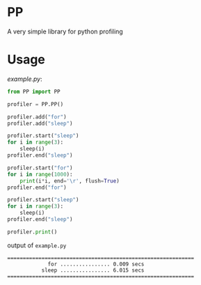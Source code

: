 # PP
A very simple library for python profiling

# Usage

*example.py*:

```python
from PP import PP

profiler = PP.PP()

profiler.add("for")
profiler.add("sleep")

profiler.start("sleep")
for i in range(3):
    sleep(i)
profiler.end("sleep")

profiler.start("for")
for i in range(1000):
    print(i*i, end='\r', flush=True)
profiler.end("for")

profiler.start("sleep")
for i in range(3):
    sleep(i)
profiler.end("sleep")

profiler.print()
```

output of `example.py`
```
============================================================
             for ................ 0.009 secs
           sleep ................ 6.015 secs
============================================================
```

